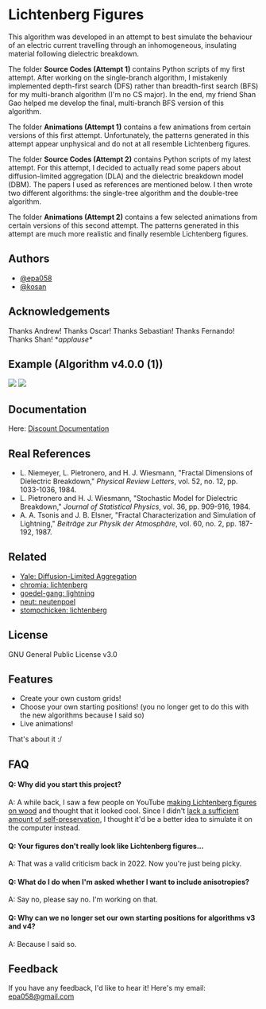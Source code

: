 # Lichtenberg Figures

This algorithm was developed in an attempt to best simulate the behaviour of an electric current travelling through an inhomogeneous, insulating material following dielectric breakdown.

The folder **Source Codes (Attempt 1)** contains Python scripts of my first attempt. After working on the single-branch algorithm, I mistakenly implemented depth-first search (DFS) rather than breadth-first search (BFS) for my multi-branch algorithm (I'm no CS major). In the end, my friend Shan Gao helped me develop the final, multi-branch BFS version of this algorithm.

The folder **Animations (Attempt 1)** contains a few animations from certain versions of this first attempt. Unfortunately, the patterns generated in this attempt appear unphysical and do not at all resemble Lichtenberg figures.

The folder **Source Codes (Attempt 2)** contains Python scripts of my latest attempt. For this attempt, I decided to actually read some papers about diffusion-limited aggregation (DLA) and the dielectric breakdown model (DBM). The papers I used as references are mentioned below. I then wrote two different algorithms: the single-tree algorithm and the double-tree algorithm. 

The folder **Animations (Attempt 2)** contains a few selected animations from certain versions of this second attempt. The patterns generated in this attempt are much more realistic and finally resemble Lichtenberg figures.

## Authors

- [@epa058](https://github.com/epa058)
- [@kosan](https://github.com/shan-gao5)


## Acknowledgements

 Thanks Andrew! Thanks Oscar! Thanks Sebastian! Thanks Fernando! Thanks Shan! \**applause\**


## Example (Algorithm v4.0.0 (1))

![](https://github.com/epa058/Lichtenberg-Figures/blob/main/Animations%20(Attempt%202)/Algorithm%20v4.0.0%20(1).png)
![](https://github.com/epa058/Lichtenberg-Figures/blob/main/Animations%20(Attempt%202)/Algorithm%20v4.0.0%20(1).gif)


## Documentation

Here: [Discount Documentation](https://github.com/epa058/Lichtenberg-Figures/blob/main/Paper.pdf)


## Real References
- L. Niemeyer, L. Pietronero, and H. J. Wiesmann, "Fractal Dimensions of Dielectric Breakdown," *Physical Review Letters*, vol. 52, no. 12, pp. 1033-1036, 1984.
- L. Pietronero and H. J. Wiesmann, "Stochastic Model for Dielectric Breakdown," *Journal of Statistical Physics*, vol. 36, pp. 909-916, 1984.
- A. A. Tsonis and J. B. Elsner, "Fractal Characterization and Simulation of Lightning," *Beiträge zur Physik der Atmosphäre*, vol. 60, no. 2, pp. 187-192, 1987.


## Related

- [Yale: Diffusion-Limited Aggregation](https://web.archive.org/web/20030805085849/http://classes.yale.edu/fractals/Panorama/Physics/DLA/DLA.html)
- [chromia: lichtenberg](https://github.com/chromia/lichtenberg)
- [goedel-gang: lightning](https://github.com/goedel-gang/lightning)
- [neut: neutenpoel](https://github.com/neut/neutenpoel)
- [stompchicken: lichtenberg](https://github.com/stompchicken/lichtenberg)


## License

GNU General Public License v3.0


## Features

- Create your own custom grids!
- Choose your own starting positions! (you no longer get to do this with the new algorithms because I said so)
- Live animations!

That's about it :/


## FAQ

#### Q: Why did you start this project?

A: A while back, I saw a few people on YouTube [making Lichtenberg figures on wood](https://www.youtube.com/watch?v=BxjtCAp9JWo) and thought that it looked cool. Since I didn't [lack a sufficient amount of self-preservation](https://www.woodturner.org/Woodturner/Woodturner/Resources/Safety-Materials/Safety-Fractal-Burning-Lichtenburg-Burning.aspx), I thought it'd be a better idea to simulate it on the computer instead.

#### Q: Your figures don't really look like Lichtenberg figures...

A: That was a valid criticism back in 2022. Now you're just being picky.

#### Q: What do I do when I'm asked whether I want to include anisotropies?

A: Say no, please say no. I'm working on that.

#### Q: Why can we no longer set our own starting positions for algorithms v3 and v4?

A: Because I said so.


## Feedback

If you have any feedback, I'd like to hear it! Here's my email: epa058@gmail.com

